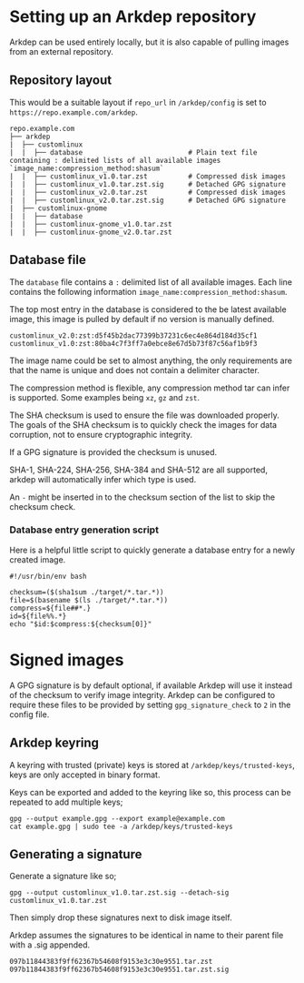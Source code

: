 # Setting up an Arkdep repository
Arkdep can be used entirely locally, but it is also capable of pulling images from an external repository.

## Repository layout
This would be a suitable layout if `repo_url` in `/arkdep/config` is set to `https://repo.example.com/arkdep`.

```text
repo.example.com
├── arkdep
|  ├── customlinux
|  |  ├── database                          # Plain text file containing : delimited lists of all available images `image_name:compression_method:shasum`
|  |  ├── customlinux_v1.0.tar.zst          # Compressed disk images
|  |  ├── customlinux_v1.0.tar.zst.sig      # Detached GPG signature
|  |  ├── customlinux_v2.0.tar.zst	        # Compressed disk images
|  |  ├── customlinux_v2.0.tar.zst.sig	    # Detached GPG signature
|  ├── customlinux-gnome
|  |  ├── database
|  |  ├── customlinux-gnome_v1.0.tar.zst
|  |  ├── customlinux-gnome_v2.0.tar.zst
```

## Database file
The `database` file contains a `:` delimited list of all available images. Each line contains the following information `image_name:compression_method:shasum`.

The top most entry in the database is considered to the be latest available image, this image is pulled by default if no version is manually defined.

```console
customlinux_v2.0:zst:d5f45b2dac77399b37231c6ec4e864d184d35cf1
customlinux_v1.0:zst:80ba4c7f3ff7a0ebce8e67d5b73f87c56af1b9f3
```
The image name could be set to almost anything, the only requirements are that the name is unique and does not contain a delimiter character.

The compression method is flexible, any compression method tar can infer is supported. Some examples being `xz`, `gz` and `zst`.

The SHA checksum is used to ensure the file was downloaded properly. The goals of the SHA checksum is to quickly check the images for data corruption, not to ensure cryptographic integrity.

If a GPG signature is provided the checksum is unused.

SHA-1, SHA-224, SHA-256, SHA-384 and SHA-512 are all supported, arkdep will automatically infer which type is used.

An `-` might be inserted in to the checksum section of the list to skip the checksum check.

### Database entry generation script
Here is a helpful little script to quickly generate a database entry for a newly created image.

```console
#!/usr/bin/env bash

checksum=($(sha1sum ./target/*.tar.*))
file=$(basename $(ls ./target/*.tar.*))
compress=${file##*.}
id=${file%%.*}
echo "$id:$compress:${checksum[0]}"
```

# Signed images
A GPG signature is by default optional, if available Arkdep will use it instead of the checksum to verify image integrity. Arkdep can be configured to require these files to be provided by setting `gpg_signature_check` to `2` in the config file.

## Arkdep keyring
A keyring with trusted (private) keys is stored at `/arkdep/keys/trusted-keys`, keys are only accepted in binary format.

Keys can be exported and added to the keyring like so, this process can be repeated to add multiple keys;

```console
gpg --output example.gpg --export example@example.com
cat example.gpg | sudo tee -a /arkdep/keys/trusted-keys
```

## Generating a signature
Generate a signature like so;

```console
gpg --output customlinux_v1.0.tar.zst.sig --detach-sig customlinux_v1.0.tar.zst
```

Then simply drop these signatures next to disk image itself.

Arkdep assumes the signatures to be identical in name to their parent file with a .sig appended.

```console
097b11844383f9ff62367b54608f9153e3c30e9551.tar.zst
097b11844383f9ff62367b54608f9153e3c30e9551.tar.zst.sig
```
